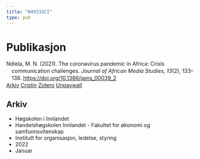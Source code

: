 ```yaml
---
title: "N49333CI"
type: pub
---
```

<h1>Publikasjon</h1>
<article id="csl-bib-container-N49333CI" class="csl-bib-container">
  <div class="csl-bib-body" style="line-height: 1.35; padding-left: 1em; text-indent:-1em;">
  <div class="csl-entry">Ndlela, M. N. (2021). The coronavirus pandemic in Africa: Crisis communication challenges. <i>Journal of African Media Studies</i>, <i>13</i>(2), 133&#x2013;138. <a href="https://doi.org/10.1386/jams_00039_2">https://doi.org/10.1386/jams_00039_2</a></div>
</div>
  <div class="csl-bib-buttons">
    <a href="#taxonomy-article-N49333CI" class="csl-bib-button">Arkiv</a>
    <a href="https://app.cristin.no/results/show.jsf?id=1986477" alt="Cristin URL" class="csl-bib-button">Cristin</a>
    <a href="http://zotero.org/groups/5402882/items/N49333CI" alt="Zotero URL" class="csl-bib-button">Zotero</a>
    <a href="https://doi.org/10.1386/jams_00039_2" class="csl-bib-button">Unpaywall</a>
  </div>
  <div id="csl-bib-meta-container-N49333CI"></div>
</article>
<div id="csl-bib-meta-N49333CI" class="csl-bib-meta">
  <article id="taxonomy-article-N49333CI" class="taxonomy-article">
    <h1>Arkiv</h1>
    <ul>
      <li>Høgskolen i Innlandet</li>
      <li>Handelshøgskolen Innlandet - Fakultet for økonomi og samfunnsvitenskap</li>
      <li>Institutt for organisasjon, ledelse, styring</li>
      <li>2022</li>
      <li>Januar</li>
    </ul>
  </article>
</div>
